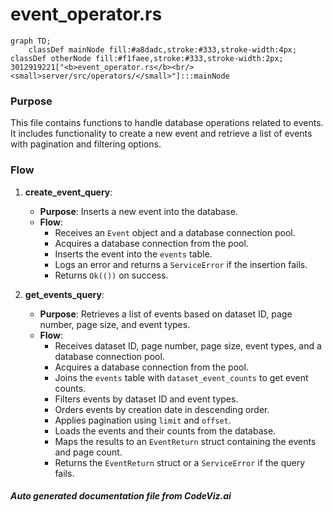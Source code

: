 # event_operator.rs

```mermaid
graph TD;
    classDef mainNode fill:#a8dadc,stroke:#333,stroke-width:4px;
classDef otherNode fill:#f1faee,stroke:#333,stroke-width:2px;
3012919221["<b>event_operator.rs</b><br/><small>server/src/operators/</small>"]:::mainNode

```
### Purpose
This file contains functions to handle database operations related to events. It includes functionality to create a new event and retrieve a list of events with pagination and filtering options.

### Flow
1. **create_event_query**:
   - **Purpose**: Inserts a new event into the database.
   - **Flow**:
     - Receives an `Event` object and a database connection pool.
     - Acquires a database connection from the pool.
     - Inserts the event into the `events` table.
     - Logs an error and returns a `ServiceError` if the insertion fails.
     - Returns `Ok(())` on success.

2. **get_events_query**:
   - **Purpose**: Retrieves a list of events based on dataset ID, page number, page size, and event types.
   - **Flow**:
     - Receives dataset ID, page number, page size, event types, and a database connection pool.
     - Acquires a database connection from the pool.
     - Joins the `events` table with `dataset_event_counts` to get event counts.
     - Filters events by dataset ID and event types.
     - Orders events by creation date in descending order.
     - Applies pagination using `limit` and `offset`.
     - Loads the events and their counts from the database.
     - Maps the results to an `EventReturn` struct containing the events and page count.
     - Returns the `EventReturn` struct or a `ServiceError` if the query fails.

##### Auto generated documentation file from CodeViz.ai
